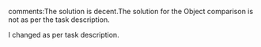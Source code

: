 comments:The solution is decent.The solution for the Object comparison is not as per the task description.

I changed as per task description.
